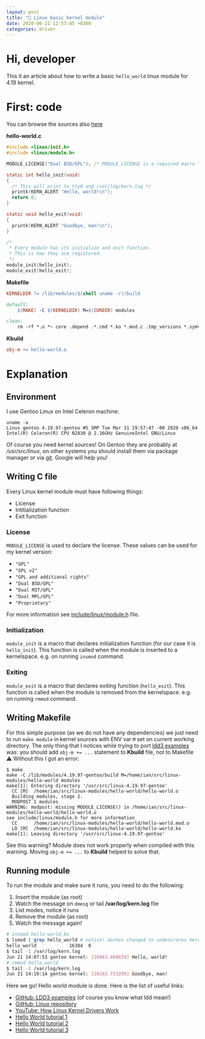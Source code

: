 ```yaml
---
layout: post
title: "👶 Linux basic kernel module"
date: 2020-06-21 12:57:45 +0300
categories: driver
---
```


# Hi, developer

This it an article about how to write a basic `hello_world` linux module for 4.19 kernel.

# First: code

You can browse the sources also [here](https://github.com/mrexox/mrexox.github.io/tree/hello-world-linux-module)

**hello-world.c**

```c
#include <linux/init.h>
#include <linux/module.h>

MODULE_LICENSE("Dual BSD/GPL"); /* MODULE_LICENSE is a required macro */

static int hello_init(void)
{
  /* This will print to tty0 and /var/log/kern.log */
  printk(KERN_ALERT "Hello, world!\n");
  return 0;
}

static void hello_exit(void)
{
  printk(KERN_ALERT "Goodbye, man!\n");
}

/*
 * Every module has its initialize and exit function.
 * This is how they are registered.
 */
module_init(hello_init);
module_exit(hello_exit);
```

**Makefile**

```makefile
KERNELDIR ?= /lib/modules/$(shell uname -r)/build

default:
	$(MAKE) -C $(KERNELDIR) M=$(CURDIR) modules

clean:
	rm -rf *.o *~ core .depend .*.cmd *.ko *.mod.c .tmp_versions *.symvers modules.order
```

**Kbuild**

```makefile
obj-m += hello-world.o
```

# Explanation

## Environment

I use Gentoo Linux on Intel Celeron machine:

```
uname -a
Linux gentoo 4.19.97-gentoo #5 SMP Tue Mar 31 19:57:47 -00 2020 x86_64 Intel(R) Celeron(R) CPU N2830 @ 2.16GHz GenuineIntel GNU/Linux
```

Of course you need kernel sources! On Gentoo they are probably at */usr/src/linux*, on other systems you should install them via package manager or via [git](https://github.com/torvalds/linux). Google will help you!

## Writing C file

Every Linux kernel module must have following things:

- License
- Intitialization function
- Exit function

### License

`MODULE_LICENSE` is used to declare the license. These values can be used for my kernel version:

- `"GPL"`
- `"GPL v2"`
- `"GPL and additional rights"`
- `"Dual BSD/GPL"`
- `"Dual MIT/GPL"`
- `"Dual MPL/GPL"`
- `"Proprietary"`

For more information see [include/linux/module.h](https://github.com/torvalds/linux/blob/master/include/linux/module.h) file.

### Initialization

`module_init` is a macro that declares initialization function (for our case it is `hello_init`). This function is called when the module is inserted to a kernelspace. e.g. on running `insmod` command.

### Exiting

`module_exit` is a macro that declares exiting function (`hello_exit`). This function is called when the module is removed from the kernelspace. e.g. on running `rmmod` command.

## Writing Makefile

For this simple purpose (as we do not have any dependencies) we just need to run `make module` in kernel sources with ENV var `M` set on current working directory. The only thing that I notices while trying to port [ldd3 examples](https://github.com/martinezjavier/ldd3) was: you should add `obj-m += ...` statement to **Kbuild** file, not to Makefile :warning: Without this I got an error:

```
$ make
make -C /lib/modules/4.19.97-gentoo/build M=/home/ian/src/linux-modules/hello-world modules
make[1]: Entering directory '/usr/src/linux-4.19.97-gentoo'
  CC [M]  /home/ian/src/linux-modules/hello-world/hello-world.o
  Building modules, stage 2.
  MODPOST 1 modules
WARNING: modpost: missing MODULE_LICENSE() in /home/ian/src/linux-modules/hello-world/hello-world.o
see include/linux/module.h for more information
  CC      /home/ian/src/linux-modules/hello-world/hello-world.mod.o
  LD [M]  /home/ian/src/linux-modules/hello-world/hello-world.ko
make[1]: Leaving directory '/usr/src/linux-4.19.97-gentoo'
```

See this warning? Module does not work properly when compiled with this warning. Moving `obj-m += ...` to **Kbuild** helped to solve that.

## Running module

To run the module and make sure it runs, you need to do the following:

1. Insert the module (as root)
1. Watch the message on `dmesg` or tail **/var/log/kern.log** file
1. List modes, notice it runs
1. Remove the module (as root)
1. Watch the message again!

```bash
# insmod hello-world.ko
$ lsmod | grep hello_world # notice! dashes changed to undescrores here
hello_world            16384  0
$ tail -1 /var/log/kern.log
Jun 21 14:07:53 gentoo kernel: [10063.468659] Hello, world!
# rmmod hello_world
$ tail -1 /var/log/kern.log
Jun 21 14:10:14 gentoo kernel: [10202.723209] Goodbye, man!
```

Here we go! Hello world module is done. Here is the list of useful links:

- [GitHub: LDD3 examples](https://github.com/martinezjavier/ldd3) (of course you know what ldd mean!)
- [GitHub: Linux repository](https://github.com/torvalds/linux)
- [YouTube: How Linux Kernel Drivers Work](https://www.youtube.com/watch?v=juGNPLdjLH4)
- [Hello World tutorial 1](https://tldp.org/LDP/lkmpg/2.6/html/x121.html)
- [Hello World tutorial 2](https://blog.sourcerer.io/writing-a-simple-linux-kernel-module-d9dc3762c234)
- [Hello World tutorial 3](https://www.geeksforgeeks.org/linux-kernel-module-programming-hello-world-program/)
